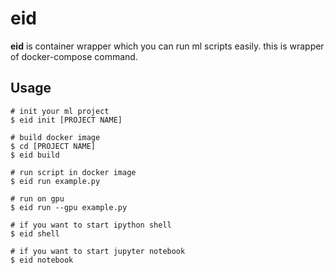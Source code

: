# eid
**eid** is container wrapper which you can run ml scripts easily.
this is wrapper of docker-compose command.

## Usage
```
# init your ml project
$ eid init [PROJECT NAME]

# build docker image
$ cd [PROJECT NAME]
$ eid build

# run script in docker image
$ eid run example.py

# run on gpu
$ eid run --gpu example.py

# if you want to start ipython shell
$ eid shell

# if you want to start jupyter notebook
$ eid notebook
```
